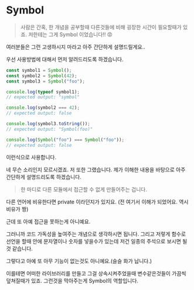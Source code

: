 # Symbol

> 사람은 간혹, 한 개념을 공부할때 다른것들에 비해 굉장한 시간이 필요할때가 있죠.
> 저한테는 그게 Symbol 이었습니다!! 😡

여러분들은 그런 고생하시지 마라고 아주 간단하게 설명드릴게요..

우선 사용방법에 대해서 먼저 알려드리도록 하겠습니다.

```js
const symbol1 = Symbol();
const symbol2 = Symbol(42);
const symbol3 = Symbol("foo");

console.log(typeof symbol1);
// expected output: "symbol"

console.log(symbol2 === 42);
// expected output: false

console.log(symbol3.toString());
// expected output: "Symbol(foo)"

console.log(Symbol("foo") === Symbol("foo"));
// expected output: false
```

이런식으로 사용합니다.

네 무슨 소리인지 모르시겠죠. 저 또한 그랬습니다.
제가 이해한 내용을 바탕으로 아주 간단하게 설명드리도록 하겠습니다.

> 한 마디로 다른 모듈에서 접근할 수 없게 만들어주는 겁니다.

다른 언어에 비유한다면 private 이라던지가 있지요. (전 여기서 이해가 되었어요. 역시 비유가 짱)

근데 또 아예 접근을 못하는게 아니예요.

그러니까 코드 가독성을 높여주는 개념으로 생각하시면 됩니다.
그리고 저렇게 함수로 선언을 할때 안에 문자열이나 숫자를 넣을수가 있는데 저건 일종의 주석으로 보시면 될 것 같습니다.

그렇다고 아예 또 아무 기능이 없는것도 아니예요.(슬슬 화가 납니다.)

이를테면 어떠한 라이브러리를 만들고 그걸 상속시켜주었을때 변수같은것들이 가끔씩 덮쳐질때가 있죠. 그런것을 막아주는게 Symbol의 역할입니다.

